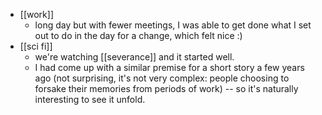 - [[work]]
	- long day but with fewer meetings, I was able to get done what I set out to do in the day for a change, which felt nice :)
- [[sci fi]]
	- we're watching [[severance]] and it started well.
	- I had come up with a similar premise for a short story a few years ago (not surprising, it's not very complex: people choosing to forsake their memories from periods of work) -- so it's naturally interesting to see it unfold.
